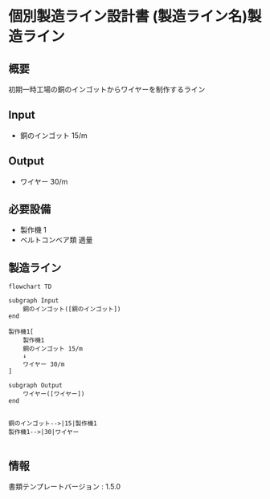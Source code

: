 # 個別製造ライン設計書 (製造ライン名)製造ライン

## 概要
初期一時工場の銅のインゴットからワイヤーを制作するライン

## Input
- 銅のインゴット 15/m

## Output
- ワイヤー 30/m

## 必要設備
- 製作機 1
- ベルトコンベア類 適量


## 製造ライン
```mermaid
flowchart TD

subgraph Input
    銅のインゴット([銅のインゴット])
end

製作機1[
    製作機1
    銅のインゴット 15/m
    ↓
    ワイヤー 30/m
]

subgraph Output
    ワイヤー([ワイヤー])
end


銅のインゴット-->|15|製作機1
製作機1-->|30|ワイヤー


```

## 情報
書類テンプレートバージョン : 1.5.0
